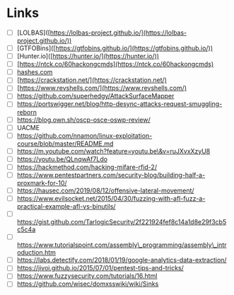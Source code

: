 # Links

* [ ] \[LOLBAS]\([https://lolbas-project.github.io/](https://lolbas-project.github.io/))
* [ ] \[GTFOBins]\([https://gtfobins.github.io/](https://gtfobins.github.io/))
* [ ] \[Hunter.io]\([https://hunter.io/](https://hunter.io/))
* [ ] [https://ntck.co/60hackongcmds](https://ntck.co/60hackongcmds)
* [ ] [hashes.com](https://hashes.com/)
* [ ] [https://crackstation.net/](https://crackstation.net/)
* [ ] [https://www.revshells.com/](https://www.revshells.com/)
* [ ] https://github.com/superhedgy/AttackSurfaceMapper
* [ ] https://portswigger.net/blog/http-desync-attacks-request-smuggling-reborn
* [ ] https://blog.own.sh/oscp-osce-oswp-review/
* [ ] UACME
* [ ] https://github.com/nnamon/linux-exploitation-course/blob/master/README.md
* [ ] https://m.youtube.com/watch?feature=youtu.be\&v=ruJXvxXzyU8
* [ ] https://youtu.be/QLnqwAf7Ldo
* [ ] https://hackmethod.com/hacking-mifare-rfid-2/
* [ ] https://www.pentestpartners.com/security-blog/building-half-a-proxmark-for-10/
* [ ] https://hausec.com/2019/08/12/offensive-lateral-movement/
* [ ] https://www.evilsocket.net/2015/04/30/fuzzing-with-afl-fuzz-a-practical-example-afl-vs-binutils/
* [ ] https://gist.github.com/TarlogicSecurity/2f221924fef8c14a1d8e29f3cb5c5c4a
* [ ] https://www.tutorialspoint.com/assembly\_programming/assembly\_introduction.htm
* [ ] https://labs.detectify.com/2018/01/19/google-analytics-data-extraction/
* [ ] https://jivoi.github.io/2015/07/01/pentest-tips-and-tricks/
* [ ] https://www.fuzzysecurity.com/tutorials/16.html
* [ ] https://github.com/wisec/domxsswiki/wiki/Sinks
